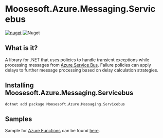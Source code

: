 # Moosesoft.Azure.Messaging.Servicebus
[![nuget](https://img.shields.io/nuget/v/Moosesoft.Azure.Messaging.ServiceBus.svg)](https://www.nuget.org/packages/Moosesoft.Azure.Messaging.ServiceBus/)
![Nuget](https://img.shields.io/nuget/dt/Moosesoft.Azure.Messaging.ServiceBus)

## What is it?
A library for .NET that uses policies to handle transient exceptions while processing messages from [Azure Service Bus](https://github.com/Azure/azure-sdk-for-net/blob/Azure.Messaging.ServiceBus_7.12.0/sdk/servicebus/Azure.Messaging.ServiceBus/README.md).  Failure policies can apply delays to further message processing based on delay calculation strategies. 

## Installing Moosesoft.Azure.Messaging.Servicebus

```
dotnet add package Moosesoft.Azure.Messaging.Servicebus
```

## Samples

Sample for [Azure Functions](https://docs.microsoft.com/en-us/azure/azure-functions/functions-bindings-service-bus-trigger?tabs=csharp) can be found [here](https://github.com/gtmoose32/moosesoft-azure-messaging-servicebus/tree/master/samples/).

